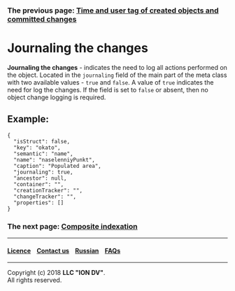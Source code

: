 ### The previous page: [Time and user tag of created objects and committed changes](/docs/en/2_system_description/metadata_structure/meta_class/time_user_tracker.md)
# Journaling the changes 

**Journaling the changes** - indicates the need to log all actions performed on the object. Located in the `journaling` field of the main part of the meta class with two available values - `true` and `false`. A value of `true` indicates the need for log the changes. If the field is set to `false` or absent, then no object change logging is required.


## Example:

```
{
  "isStruct": false,
  "key": "okato",
  "semantic": "name",
  "name": "naselenniyPunkt",
  "caption": "Populated area",
  "journaling": true,
  "ancestor": null,
  "container": "",
  "creationTracker": "",
  "changeTracker": "",
  "properties": []
}
```  


### The next page: [Composite indexation](/docs/en/2_system_description/metadata_structure/meta_class/composite_indexes.md)
--------------------------------------------------------------------------  


 #### [Licence](/LICENCE.md) &ensp;  [Contact us](https://iondv.com) &ensp;  [Russian](/docs/ru/2_system_description/metadata_structure/meta_class/journaling.md)   &ensp; [FAQs](/faqs.md)          



--------------------------------------------------------------------------  

Copyright (c) 2018 **LLC "ION DV"**.  
All rights reserved. 